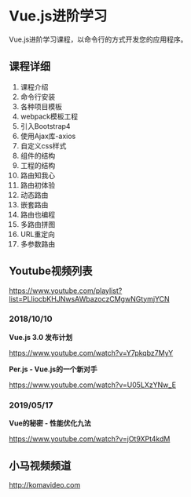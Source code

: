 Vue.js进阶学习
=============

Vue.js进阶学习课程，以命令行的方式开发您的应用程序。

## 课程详细

1. 课程介绍
2. 命令行安装
3. 各种项目模板
4. webpack模板工程
5. 引入Bootstrap4
6. 使用Ajax库-axios
7. 自定义css样式
8. 组件的结构
9. 工程的结构
10. 路由知我心
11. 路由初体验
12. 动态路由
13. 嵌套路由
14. 路由也编程
15. 多路由拼图
16. URL重定向
17. 多参数路由

## Youtube视频列表

https://www.youtube.com/playlist?list=PLliocbKHJNwsAWbazoczCMgwNGtymjYCN

### 2018/10/10

**Vue.js 3.0 发布计划**

https://www.youtube.com/watch?v=Y7pkqbz7MyY

**Per.js - Vue.js的一个新对手**

https://www.youtube.com/watch?v=U05LXzYNw_E

### 2019/05/17

**Vue的秘密 - 性能优化九法**

https://www.youtube.com/watch?v=jOt9XPt4kdM

## 小马视频频道

http://komavideo.com
